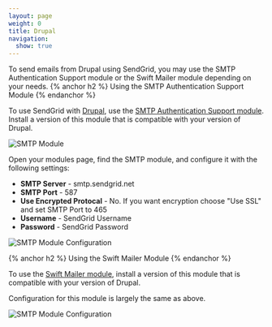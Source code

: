 ```yaml
---
layout: page
weight: 0
title: Drupal
navigation:
  show: true
---
```

To send emails from Drupal using SendGrid, you may use the SMTP Authentication Support module or the Swift Mailer module depending on your needs. 
{% anchor h2 %}
Using the SMTP Authentication Support Module 
{% endanchor %}

To use SendGrid with [Drupal](http://drupal.org/ "Drupal"), use the [SMTP Authentication Support module](http://drupal.org/project/smtp "SMTP Authentication Support"). Install a version of this module that is compatible with your version of Drupal.

![]({{root_url}}/images/drupal_1.png "SMTP Module")

Open your modules page, find the SMTP module, and configure it with the following settings:

-   **SMTP Server** - smtp.sendgrid.net
-   **SMTP Port** - 587
-   **Use Encrypted Protocal** - No. If you want encryption choose "Use SSL" and set SMTP Port to 465
-   **Username** - SendGrid Username
-   **Password** - SendGrid Password

![]({{root_url}}/images/drupal_2.png "SMTP Module Configuration")


{% anchor h2 %}
Using the Swift Mailer Module 
{% endanchor %}

To use the [Swift Mailer module](http://drupal.org/project/swiftmailer "Swift Mailer Module"), install a version of this module that is compatible with your version of Drupal.

Configuration for this module is largely the same as above.

![]({{root_url}}/images/drupal_3.png "SMTP Module Configuration")
